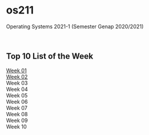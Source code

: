 # os211
Operating Systems 2021-1 (Semester Genap 2020/2021)

<br>

## Top 10 List of the Week
[Week 01](https://raflibangsawan.github.io/os211/W01) <br>
[Week 02](https://raflibangsawan.github.io/os211/W02) <br>
Week 03 <br>
Week 04 <br>
Week 05 <br>
Week 06 <br>
Week 07 <br>
Week 08 <br>
Week 09 <br>
Week 10 <br>
